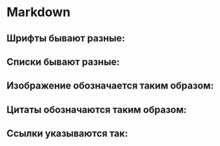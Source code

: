 # Markdown 
## Шрифты бывают разные:


## Списки бывают разные:

## Изображение обозначается таким образом:

## Цитаты обозначаются таким образом:

## Ссылки указываются так:


